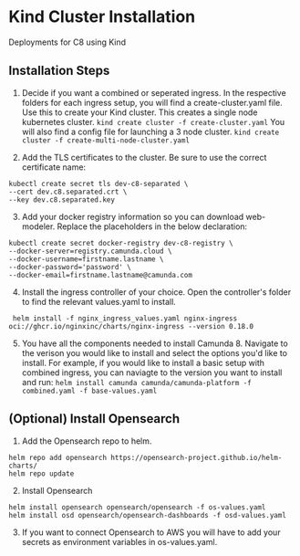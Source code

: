 # Kind Cluster Installation
Deployments for C8 using Kind

## Installation Steps

1. Decide if you want a combined or seperated ingress. In the respective folders for each ingress setup, you will find a create-cluster.yaml file. Use this to create your Kind cluster. This creates a single node kubernetes cluster.
`kind create cluster -f create-cluster.yaml`
You will also find a config file for launching a 3 node cluster.
`kind create cluster -f create-multi-node-cluster.yaml`

2. Add the TLS certificates to the cluster. Be sure to use the correct certificate name:
```
kubectl create secret tls dev-c8-separated \
--cert dev.c8.separated.crt \
--key dev.c8.separated.key
```

3. Add your docker registry information so you can download web-modeler. Replace the placeholders in the below declaration:
```
kubectl create secret docker-registry dev-c8-registry \
--docker-server=registry.camunda.cloud \
--docker-username=firstname.lastname \
--docker-password='password' \
--docker-email=firstname.lastname@camunda.com
```

4. Install the ingress controller of your choice. Open the controller's folder to find the relevant values.yaml to install.

` helm install -f nginx_ingress_values.yaml nginx-ingress oci://ghcr.io/nginxinc/charts/nginx-ingress --version 0.18.0`

5. You have all the components needed to install Camunda 8. Navigate to the verison you would like to install and select the options you'd like to install. For example, if you would like to install a basic setup with combined ingress, you can naviagte to the version you want to install and run:
`helm install camunda camunda/camunda-platform -f combined.yaml -f base-values.yaml`


## (Optional) Install Opensearch

1. Add the Opensearch repo to helm.
```
helm repo add opensearch https://opensearch-project.github.io/helm-charts/
helm repo update
```

2. Install Opensearch
```
helm install opensearch opensearch/opensearch -f os-values.yaml
helm install osd opensearch/opensearch-dashboards -f osd-values.yaml
```

3. If you want to connect Opensearch to AWS you will have to add your secrets as environment variables in os-values.yaml.